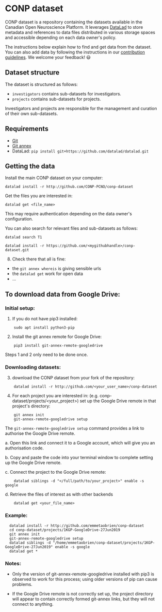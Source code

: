 # CONP dataset

CONP dataset is a repository containing the datasets available in the 
Canadian Open Neuroscience Platform. It leverages 
[DataLad](http://datalad.org) to store metadata and references to 
data files distributed in various storage spaces and accessible depending on each data owner's 
policy.

The instructions below explain how to find and get data from the dataset.
You can also add data by following the instructions in our [contribution
guidelines](https://github.com/CONP-PCNO/conp-dataset/.github/CONTRIBUTING.md).
We welcome your feedback! :smiley:

## Dataset structure

The dataset is structured as follows:

* `investigators` contains sub-datasets for investigators.
* `projects` contains sub-datasets for projects.

Investigators and projects are responsible for the management and curation 
of their own sub-datasets.

## Requirements

* [Git](https://git-scm.com/downloads)
* [Git annex](http://git-annex.branchable.com/install)
* DataLad: `pip install git+https://github.com/datalad/datalad.git`

## Getting the data

Install the main CONP dataset on your computer:

```console
datalad install -r http://github.com/CONP-PCNO/conp-dataset
```

Get the files you are interested in:

```console
datalad get <file_name>
```

This may require authentication depending on the data owner's configuration.

You can also search for relevant files and sub-datasets as follows:

```console
datalad search T1
```
```
datalad install -r https://github.com/<mygithubhandle>/conp-dataset.git
```

8. Check there that all is fine:
- the `git annex whereis` is giving sensible urls
- the `datalad get` work for open data
- ...


## To download data from Google Drive:

### Initial setup:

1. If you do not have pip3 installed:

```
    sudo apt install python3-pip
```

2. Install the git annex remote for Google Drive:

```
    pip3 install git-annex-remote-googledrive
```

Steps 1 and 2 only need to be done once.

### Downloading datasets:


3. download the CONP dataset from your fork of the repository:

```
    datalad install -r http://github.com/<your_user_name>/conp-dataset
```

4. For each project you are interested in: (e.g. conp-dataset/projects/<your_project>) set up the Google Drive remote in that project's directory:
 
```
    git annex init
    git-annex-remote-googledrive setup
```

  The `git-annex-remote-googledrive setup` command provides a link to authorise the Google Drive remote.

a.  Open this link and connect it to a Google account, which will give you an authorisation code.

b.  Copy and paste the code into your terminal window to complete setting up the Google Drive remote.

c.  Connect the project to the Google Drive remote: 

```
    datalad siblings -d "</full/path/to/your_project>" enable -s google
```

d. Retrieve the files of interest as with other backends

```
    datalad get <your_file_name>
```

### Example:

```
  datalad install -r http://github.com/emmetaobrien/conp-dataset
  cd conp-dataset/projects/1KGP-GoogleDrive-27Jun2019
  git annex init
  git-annex-remote-googledrive setup
  datalad siblings -d "/home/emmetaobrien/conp-dataset/projects/1KGP-GoogleDrive-27Jun2019" enable -s google
  datalad get *
```


### Notes:

* Only the version of git-annex-remote-googledrive installed with pip3 is observed to work for this process; using older versions of pip can cause problems.

* If the Google Drive remote is not correctly set up, the project directory will appear to contain correctly formed git-annex links, but they will not connect to anything.